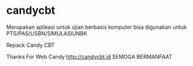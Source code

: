 # candycbt
Merupakan aplikasi untuk ujian berbasis komputer 
bisa digunakan untuk PTS/PAS/USBN/SIMULASIUNBK

Repack Candy CBT

Thanks For Web Candy http://candycbt.id
SEMOGA BERMANFAAT
